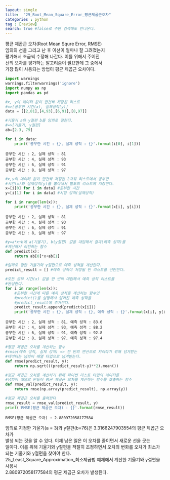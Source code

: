 ```yaml
---
layout: single
title:  "29_Root_Mean_Square_Error_평균제곱근오차"
categories : python
tag : [review]
search: true #false로 주면 검색해도 안나온다.
---
```


평균 제곱근 오차(Root Mean Squre Error, RMSE)  
임의의 선을 그리고 난 후 이선이 얼마나 잘 그려졌는지  
평가해서 조금씩 수정해 나간다. 이를 위해서 주어진  
선의 오차를 평가하는 알고리즘이 필요한데 그 중에서  
가장 많이 사용되는 방법이 평균 제곱근 오차이다.


```python
import warnings 
warnings.filterwarnings('ignore')
import numpy as np
import pandas as pd
```


```python
#x, y의 데이터 값이 한건씩 저장된 리스트
#=>[공부한 시간(x), 실제성적(y)]
data = [[2,81],[4,93],[6,91],[8,97]]

#기울기 a와 y절편 b를 임의로 정한다.
#=>[기울기, y절편]
ab=[2.3, 79]

for i in data:
    print('공부한 시간 : {}, 실제 성적 : {}'.format(i[0], i[1]))
```

    공부한 시간 : 2, 실제 성적 : 81
    공부한 시간 : 4, 실제 성적 : 93
    공부한 시간 : 6, 실제 성적 : 91
    공부한 시간 : 8, 실제 성적 : 97
    


```python
#x,y의 데이터 값이 한건씩 저장된 2차워 리스트에서 공부한 
#시간(x)와 실제성적(y)를 뽑아내서 별도의 리스트에 저장한다.
x=[i[0] for i in data] #공부한 시간
y=[i[1] for i in data] #시험 성적(실제성적)

for i in range(len(x)):
    print('공부한 시간 : {}, 실제 성적 : {}'.format(x[i], y[i]))
```

    공부한 시간 : 2, 실제 성적 : 81
    공부한 시간 : 4, 실제 성적 : 93
    공부한 시간 : 6, 실제 성적 : 91
    공부한 시간 : 8, 실제 성적 : 97
    


```python
#y=a*x+b에 a(기울기), b(y절편) 값을 대입해서 결과(예측 성적)를
#계산해서 리턴하는 함수
def predict(x):
    return ab[0]*x+ab[1]
```


```python
#임의로 정한 기울기와 y절편으로 예측 성적을 계산한다.
predict_result = [] #예측 성적이 저장될 빈 리스트를 선언한다.

#모든 공부 시간(x) 값을 한 번씩 대입해서 예측 성적 리스트를
#완성한다.
for i in range(len(x)):
    #공부한 시간에 따른 예측 성적을 계산하는 함수인
    #predict()를 실행해서 얻어진 예측 성적을
    #predict_result에 추가한다.
    predict_result.append(predict(x[i]))
    print('공부한 시간 : {}, 실제 성적 : {}, 예측 성적 : {}'.format(x[i], y[i], predict_result[i]))
```

    공부한 시간 : 2, 실제 성적 : 81, 예측 성적 : 83.6
    공부한 시간 : 4, 실제 성적 : 93, 예측 성적 : 88.2
    공부한 시간 : 6, 실제 성적 : 91, 예측 성적 : 92.8
    공부한 시간 : 8, 실제 성적 : 97, 예측 성적 : 97.4
    


```python
#평균 제곱근 오차를 계산하는 함수
#rmse(예측 성적, 실제 성적) => 한 번의 연산으로 처리하기 위해 넘겨받는
#데이터는 넘파이 배열 타입으로 넘겨받는다.
def rmse(predict_result, y):
    return np.sqrt(((predict_result-y)**2).mean())
```


```python
#평균 제곱근 오차를 계산하기 위해 파이썬 리스트 타입의 데이터를
#넘파이 배열로 만들어 평균 제곱근 오차를 계산하는 함수를 호출하는 함수
def rmse_val(predict_result, y):
    return rmse(np.array(predict_result), np.array(y))
```


```python
#평균 제곱근 오차를 출력한다
rmse_result = rmse_val(predict_result, y)
print('RMSE(평균 제곱근 오차) : {}'.format(rmse_result))
```

    RMSE(평균 제곱근 오차) : 2.880972058177584
    

임의로 지정한 기울기(a = 3)와 y절편(b=76)은 3.3166247903554의 평균 제곱근 오차가  
발생 되는 것을 알 수 있다. 이제 남은 일은 이 오차를 줄이면서 새로운 선을 긋는  
일이다. 이를 위해 기울기와 y절편을 적절히 조정하면서 오차의 변화를 오차가 최소가  
되는 기울기와 y절편을 찾아야 한다.  
25_Least_Square_Approximation_최소제곱법 예제에서 계산한 기울기와 y절편을 사용시  
2.880972058177584의 평균 제곱근 오차가 발생된다.
